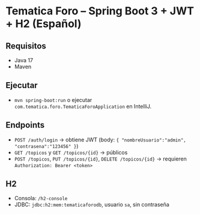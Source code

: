 # Tematica Foro – Spring Boot 3 + JWT + H2 (Español)

## Requisitos
- Java 17
- Maven

## Ejecutar
- `mvn spring-boot:run` o ejecutar `com.tematica.foro.TematicaForoApplication` en IntelliJ.

## Endpoints
- `POST /auth/login` → obtiene JWT (body: `{ "nombreUsuario":"admin", "contrasena":"123456" }`)
- `GET /topicos` y `GET /topicos/{id}` → públicos
- `POST /topicos`, `PUT /topicos/{id}`, `DELETE /topicos/{id}` → requieren `Authorization: Bearer <token>`

## H2
- Consola: `/h2-console`
- JDBC: `jdbc:h2:mem:tematicaforodb`, usuario `sa`, sin contraseña
